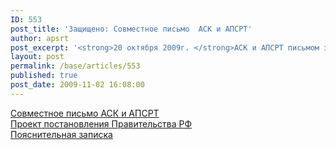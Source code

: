 ```yaml
---
ID: 553
post_title: 'Защищено: Совместное письмо  АСК и АПСРТ'
author: apsrt
post_excerpt: '<strong>20 октября 2009г. </strong>АСК и АПСРТ письмом за №АСК - 4-2/407 направлены в Минтранс России проект постановления  Правительства РФ &quot;О внесении изменений в постановление Правительства РФ от 13.08.2006г. №490&quot; во вопросам лицензирования и пояснительная записка к нему, подготовленные в  инициативном порядке ассоциациями'
layout: post
permalink: /base/articles/553
published: true
post_date: 2009-11-02 16:08:00
---
```

<a href="http://www.apsrt.ru/docs/ask.doc"> Совместное письмо АСК и АПСРТ <span style="text-decoration:underline;"></span></a> <br />
<a href="http://www.apsrt.ru/docs/proekt.doc"> Проект постановления Правительства РФ<span style="text-decoration:underline;"></span></a> <br />
<a href="http://www.apsrt.ru/docs/poyas_zap.doc"> Пояснительная записка <span style="text-decoration:underline;"></span></a>